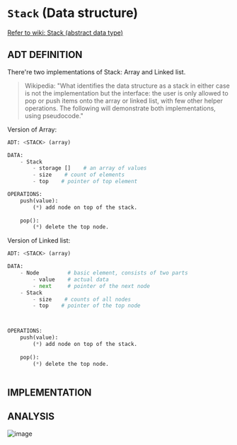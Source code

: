 # `Stack` (Data structure)

[Refer to wiki: Stack (abstract data type) ](https://www.wikiwand.com/en/Stack_(abstract_data_type))

## ADT DEFINITION

There're two implementations of Stack: Array and Linked list. 
> Wikipedia: "What identifies the data structure as a stack in either case is not the implementation but the interface: the user is only allowed to pop or push items onto the array or linked list, with few other helper operations. The following will demonstrate both implementations, using pseudocode."

Version of Array:
```py
ADT: <STACK> (array)

DATA:
    - Stack
        - storage []    # an array of values
        - size    # count of elements
        - top    # pointer of top element

OPERATIONS:
    push(value):
        (*) add node on top of the stack.
    
    pop():
        (*) delete the top node.
```

Version of Linked list:
```py
ADT: <STACK> (array)

DATA:
    - Node         # basic element, consists of two parts
        - value    # actual data
        - next     # pointer of the next node
    - Stack
        - size    # counts of all nodes
        - top    # pointer of the top node



OPERATIONS:
    push(value):
        (*) add node on top of the stack.
    
    pop():
        (*) delete the top node.
    
```

## IMPLEMENTATION


## ANALYSIS

![image](https://user-images.githubusercontent.com/14041622/48704074-9eb44600-ec30-11e8-8e30-f8cb3ac52220.png)

